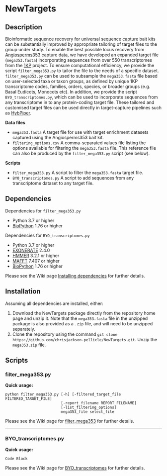 # NewTargets

## Description

Bioinformatic sequence recovery for universal sequence capture bait kits can be substantially improved by appropriate tailoring of target files to the group under study. To enable the best possible locus recovery from [Angiosperms353][10] capture data, we have developed an expanded target file (`mega353.fasta`) incorporating sequences from over 550 transcriptomes from the [1KP][9] project. To ensure computational efficiency, we provide the script `filter_mega353.py` to tailor the file to the needs of a specific dataset.  `filter_mega353.py` can be used to subsample the `mega353.fasta` file based on user-selected taxa or taxon groups, as defined by unique 1KP transcriptome codes, families, orders, species, or broader groups (e.g. Basal Eudicots, Monocots etc). In addition, we  provide the script `BYO_transcriptomes.py`, which can be used to incorporate sequences from any transcriptome in to any protein-coding target file. These tailored and customised target files can be used directly in target-capture pipelines such as [HybPiper][8]. 

**Data files**
- `mega353.fasta` A target file for use with target enrichment datasets captured using the Angiosperms353 bait kit. 
- `filtering_options.csv` A comma-separated values file listing the options available for filtering the `mega353.fasta` file. This reference file can also be produced by the `filter_mega353.py` script (see below).

**Scripts**
- `filter_mega353.py` A script to filter the `mega353.fasta` target file.
- `BYO_transcriptomes.py` A script to add  sequences from any transcriptome dataset to any target file.
## Dependencies

Dependencies for `filter_mega353.py`
- Python 3.7 or higher
- [BioPython][4] 1.76 or higher

Dependencies for `BYO_transcriptomes.py`
- Python 3.7 or higher
- [EXONERATE][1] 2.4.0
- [HMMER][2] 3.2.1 or higher
- [MAFFT][3] 7.407 or higher
- [BioPython][4] 1.76 or higher

Please see the Wiki page [Installing dependencies][5] for further details.

## Installation

Assuming all dependencies are installed, either:

1. Download the NewTargets package directly from the repository home page and unzip it. Note that the `mega353.fasta` file in the unzipped package is also provided as a `.zip` file, and will need to be unzipped separately. 
2. Clone the repository using the command `git clone https://github.com/chrisjackson-pellicle/NewTargets.git`. Unzip the `mega353.zip` file.


## Scripts

### filter_mega353.py

**Quick usage:**
```
python filter_mega353.py [-h] [-filtered_target_file FILTERED_TARGET_FILE]
                         [-report_filename REPORT_FILENAME]
                         [-list_filtering_options]
                         mega353_file select_file
```

Please see the Wiki page for [filter_mega353][7] for further details.
***

### BYO_transcriptomes.py

**Quick usage:**
```
Code Block
```

Please see the Wiki page for [BYO_transcriptomes][6] for further details.

[1]: https://www.ebi.ac.uk/about/vertebrate-genomics/software/exonerate/ "Link to EXONERATE download page"
[2]: http://hmmer.org/ "Link to HMMER download page"
[3]: https://mafft.cbrc.jp/alignment/software/ "Link to MAFFT download page"
[4]: https://biopython.org/wiki/Download "Link to BioPython download page"
[5]: https://github.com/chrisjackson-pellicle/NewTargets/wiki/Installing-dependencies/ "Link to Installing dependencies Wiki page"
[6]: https://github.com/chrisjackson-pellicle/NewTargets/wiki/Adding-transcriptome-sequences-to-a-target-file-with-BYO_transcriptomes.py/ "Link to BYO_transcriptomes Wiki page"
[7]: https://github.com/chrisjackson-pellicle/NewTargets/wiki/Filtering-the-mega353.fasta-target-file/ "Link to filter_mega353 Wiki page"
[8]: https://github.com/mossmatters/HybPiper/ "Link to the HybPiper GitHub repository"
[9]: https://sites.google.com/a/ualberta.ca/onekp/ "Link to the 1000 Plants website"
[10]: https://dx.doi.org/10.1093%2Fsysbio%2Fsyy086 "Link to Angiosperms353 manuscript"




